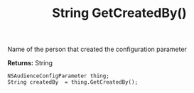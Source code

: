 ﻿---
uid: crmscript_ref_NSAudienceConfigParameter_GetCreatedBy
title: String GetCreatedBy()
intellisense: NSAudienceConfigParameter.GetCreatedBy
keywords: NSAudienceConfigParameter, GetCreatedBy
so.topic: reference
---

Name of the person that created the configuration parameter

**Returns:** String


```crmscript
NSAudienceConfigParameter thing;
String createdBy  = thing.GetCreatedBy();
```


